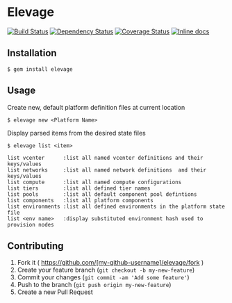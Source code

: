 # Elevage


[![Build Status](https://travis-ci.org/Cheneweth/elevage.svg?branch=master)][travis]
[![Dependency Status](https://gemnasium.com/Cheneweth/elevage.png?travis)][gemnasium]
[![Coverage Status](https://coveralls.io/repos/Cheneweth/elevage/badge.png?branch=master)][coveralls]
[![Inline docs](http://inch-ci.org/github/Cheneweth/elevage.png?branch=master)][inch]

[travis]: http://travis-ci.org/Cheneweth/elevage
[gemnasium]: https://gemnasium.com/Cheneweth/elevage
[coveralls]: https://coveralls.io/r/Cheneweth/elevage
[inch]: http://inch-ci.org/github/Cheneweth/elevage

## Installation


    $ gem install elevage

## Usage

Create new, default platform definition files at current location

    $ elevage new <Platform Name>

Display parsed items from the desired state files

    $ elevage list <item>

    list vcenter      :list all named vcenter definitions and their keys/values
    list networks     :list all named network definitions  and their keys/values
    list compute      :list all named compute configurations
    list tiers        :list all defined tier names
    list pools        :list all default component pool defintions
    list components   :list all platform components
    list environments :list all defined environments in the platform state file
    list <env name>   :display substituted environment hash used to provision nodes



## Contributing

1. Fork it ( https://github.com/[my-github-username]/elevage/fork )
2. Create your feature branch (`git checkout -b my-new-feature`)
3. Commit your changes (`git commit -am 'Add some feature'`)
4. Push to the branch (`git push origin my-new-feature`)
5. Create a new Pull Request
